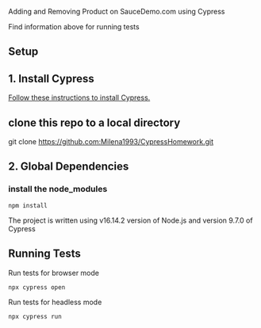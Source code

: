 Adding and Removing Product on SauceDemo.com using Cypress

Find information above for running tests
## Setup

## 1. Install Cypress

[Follow these instructions to install Cypress.](https://on.cypress.io/installing-cypress)


## clone this repo to a local directory
git clone https://github.com:Milena1993/CypressHomework.git


## 2. Global Dependencies
### install the node_modules
 ```shell
npm install
 ```
 
 The project is written using v16.14.2 version of Node.js and version 9.7.0 of Cypress

  
## Running Tests
Run tests for browser mode
 ```shell
npx cypress open
 ```
Run tests for headless mode 
 ```shell
npx cypress run
 ```

